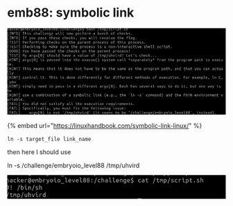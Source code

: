 # emb88: symbolic link

![Hint says I need to use symbolic link](<../.gitbook/assets/image (196).png>)

{% embed url="https://linuxhandbook.com/symbolic-link-linux/" %}



```
ln -s target_file link_name
```

then here I should use

ln -s /challenge/embryoio\_level88 /tmp/uhvird

![with modified script. Then I get the flag.](<../.gitbook/assets/image (223) (1).png>)
